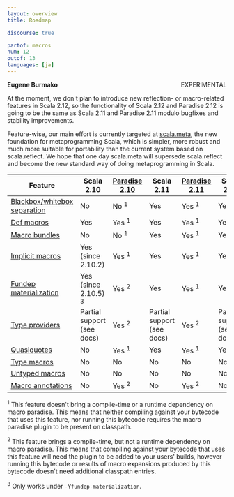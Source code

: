 ```yaml
---
layout: overview
title: Roadmap

discourse: true

partof: macros
num: 12
outof: 13
languages: [ja]
---
```


<span class="label warning" style="float: right;">EXPERIMENTAL</span>

**Eugene Burmako**

At the moment, we don't plan to introduce new reflection- or macro-related features in Scala 2.12,
so the functionality of Scala 2.12 and Paradise 2.12 is going to be the same as Scala 2.11 and Paradise 2.11
modulo bugfixes and stability improvements.

Feature-wise, our main effort is currently targeted at [scala.meta](http://scalameta.org),
the new foundation for metaprogramming Scala, which is simpler, more robust and much more suitable for portability
than the current system based on scala.reflect. We hope that one day scala.meta will supersede scala.reflect
and become the new standard way of doing metaprogramming in Scala.

| Feature                                                                           | Scala 2.10                      | [Paradise 2.10](/overviews/macros/paradise.html) | Scala 2.11                 | [Paradise 2.11](/overviews/macros/paradise.html) | Scala 2.12                  | [Paradise 2.12](/overviews/macros/paradise.html) |
|-----------------------------------------------------------------------------------|---------------------------------|--------------------------------------------------|----------------------------|--------------------------------------------------|-----------------------------|--------------------------------------------------|
| [Blackbox/whitebox separation](/overviews/macros/blackbox-whitebox.html)          | No                              | No  <sup>1</sup>                                 | Yes                        | Yes <sup>1</sup>                                 | Yes                         | Yes <sup>1</sup>                                 |
| [Def macros](/overviews/macros/overview.html)                                     | Yes                             | Yes <sup>1</sup>                                 | Yes                        | Yes <sup>1</sup>                                 | Yes                         | Yes <sup>1</sup>                                 |
| [Macro bundles](/overviews/macros/bundles.html)                                   | No                              | No  <sup>1</sup>                                 | Yes                        | Yes <sup>1</sup>                                 | Yes                         | Yes <sup>1</sup>                                 |
| [Implicit macros](/overviews/macros/implicits.html)                               | Yes (since 2.10.2)              | Yes <sup>1</sup>                                 | Yes                        | Yes <sup>1</sup>                                 | Yes                         | Yes <sup>1</sup>                                 |
| [Fundep materialization](/overviews/macros/implicits.html#fundep_materialization) | Yes (since 2.10.5) <sup>3</sup> | Yes <sup>2</sup>                                 | Yes                        | Yes <sup>1</sup>                                 | Yes                         | Yes <sup>1</sup>                                 |
| [Type providers](/overviews/macros/typeproviders.html)                            | Partial support (see docs)      | Yes <sup>2</sup>                                 | Partial support (see docs) | Yes <sup>2</sup>                                 | Partial support (see docs)  | Yes <sup>2</sup>                                 |
| [Quasiquotes](/overviews/quasiquotes/intro.html)                                 | No                              | Yes <sup>1</sup>                                 | Yes                        | Yes <sup>1</sup>                                 | Yes                         | Yes <sup>1</sup>                                 |
| [Type macros](/overviews/macros/typemacros.html)                                  | No                              | No                                               | No                         | No                                               | No                          | No                                               |
| [Untyped macros](/overviews/macros/untypedmacros.html)                            | No                              | No                                               | No                         | No                                               | No                          | No                                               |
| [Macro annotations](/overviews/macros/annotations.html)                           | No                              | Yes <sup>2</sup>                                 | No                         | Yes <sup>2</sup>                                 | No                          | Yes <sup>2</sup>                                 |

<p><sup>1</sup> This feature doesn't bring a compile-time or a runtime dependency on macro paradise. This means that neither compiling against your bytecode that uses this feature, nor running this bytecode requires the macro paradise plugin to be present on classpath.</p>
<p><sup>2</sup> This feature brings a compile-time, but not a runtime dependency on macro paradise. This means that compiling against your bytecode that uses this feature will need the plugin to be added to your users' builds, however running this bytecode or results of macro expansions produced by this bytecode doesn't need additional classpath entries.</p>
<p><sup>3</sup> Only works under <code>-Yfundep-materialization</code>.</p>
